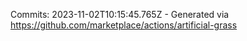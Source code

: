 Commits: 2023-11-02T10:15:45.765Z - Generated via https://github.com/marketplace/actions/artificial-grass
<br>
